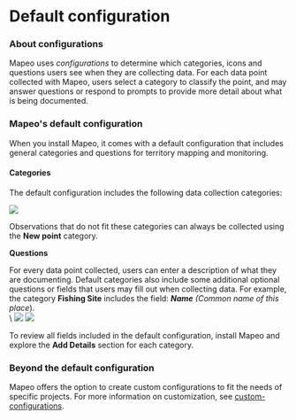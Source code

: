 # Default configuration

### **About configurations**

Mapeo uses _configurations_ to determine which categories, icons and questions users see when they are collecting data. For each data point collected with Mapeo, users select a category to classify the point, and may answer questions or respond to prompts to provide more detail about what is being documented.

### Mapeo's default configuration

When you install Mapeo, it comes with a default configuration that includes general categories and questions for territory mapping and monitoring.

#### Categories

The default configuration includes the following data collection categories:

![](../../.gitbook/assets/Default\_categories\_no\_frame.jpeg)

Observations that do not fit these categories can always be collected using the **New point** category.

**Questions**

For every data point collected, users can enter a description of what they are documenting. Default categories also include some additional optional questions or fields that users may fill out when collecting data. For example, the category **Fishing Site** includes the field: _**Name** (Common name of this place_).\
\ &#x20;![](../../.gitbook/assets/Mm\_add\_details\_button\_fishing\_site.jpg)     ![](../../.gitbook/assets/Mm\_example\_details\_field\_name.jpg)

To review all fields included in the default configuration, install Mapeo and explore the **Add Details** section for each category.

### Beyond the default configuration

Mapeo offers the option to create custom configurations to fit the needs of specific projects. For more information on customization, see [custom-configurations](../customization-options/custom-configurations/ "mention").
